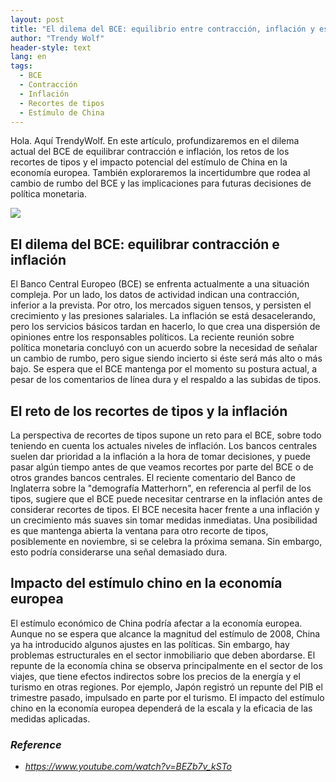 ```yaml
---
layout: post
title: "El dilema del BCE: equilibrio entre contracción, inflación y estímulo de China"
author: "Trendy Wolf"
header-style: text
lang: en
tags:
  - BCE
  - Contracción
  - Inflación
  - Recortes de tipos
  - Estímulo de China
---
```


Hola. Aquí TrendyWolf. En este artículo, profundizaremos en el dilema actual del BCE de equilibrar contracción e inflación, los retos de los recortes de tipos y el impacto potencial del estímulo de China en la economía europea. También exploraremos la incertidumbre que rodea al cambio de rumbo del BCE y las implicaciones para futuras decisiones de política monetaria.

<img
    src="https://i.ytimg.com/vi/BEZb7v_kSTo/hqdefault.jpg"
/>


## El dilema del BCE: equilibrar contracción e inflación
El Banco Central Europeo (BCE) se enfrenta actualmente a una situación compleja. Por un lado, los datos de actividad indican una contracción, inferior a la prevista. Por otro, los mercados siguen tensos, y persisten el crecimiento y las presiones salariales. La inflación se está desacelerando, pero los servicios básicos tardan en hacerlo, lo que crea una dispersión de opiniones entre los responsables políticos. La reciente reunión sobre política monetaria concluyó con un acuerdo sobre la necesidad de señalar un cambio de rumbo, pero sigue siendo incierto si éste será más alto o más bajo. Se espera que el BCE mantenga por el momento su postura actual, a pesar de los comentarios de línea dura y el respaldo a las subidas de tipos.

## El reto de los recortes de tipos y la inflación
La perspectiva de recortes de tipos supone un reto para el BCE, sobre todo teniendo en cuenta los actuales niveles de inflación. Los bancos centrales suelen dar prioridad a la inflación a la hora de tomar decisiones, y puede pasar algún tiempo antes de que veamos recortes por parte del BCE o de otros grandes bancos centrales. El reciente comentario del Banco de Inglaterra sobre la "demografía Matterhorn", en referencia al perfil de los tipos, sugiere que el BCE puede necesitar centrarse en la inflación antes de considerar recortes de tipos. El BCE necesita hacer frente a una inflación y un crecimiento más suaves sin tomar medidas inmediatas. Una posibilidad es que mantenga abierta la ventana para otro recorte de tipos, posiblemente en noviembre, si se celebra la próxima semana. Sin embargo, esto podría considerarse una señal demasiado dura.

## Impacto del estímulo chino en la economía europea
El estímulo económico de China podría afectar a la economía europea. Aunque no se espera que alcance la magnitud del estímulo de 2008, China ya ha introducido algunos ajustes en las políticas. Sin embargo, hay problemas estructurales en el sector inmobiliario que deben abordarse. El repunte de la economía china se observa principalmente en el sector de los viajes, que tiene efectos indirectos sobre los precios de la energía y el turismo en otras regiones. Por ejemplo, Japón registró un repunte del PIB el trimestre pasado, impulsado en parte por el turismo. El impacto del estímulo chino en la economía europea dependerá de la escala y la eficacia de las medidas aplicadas.


### _Reference_
- _https://www.youtube.com/watch?v=BEZb7v_kSTo_

